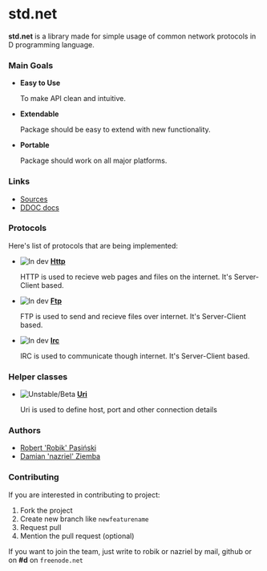 # std.net

__std.net__ is a library made for simple usage of common network protocols in D programming language.

### Main Goals

 - __Easy to Use__
   
    To make API clean and intuitive.

 - __Extendable__
   
    Package should be easy to extend with new functionality.

 - __Portable__
   
    Package should work on all major platforms.


### Links

 - [Sources](https://github.com/nazriel/std.net/tree/master/std/net/)
 - [DDOC docs](https://github.com/nazriel/std.net/tree/master/doc/)

### Protocols

Here's list of protocols that are being implemented:

 - ![In dev](http://img248.imageshack.us/img248/9397/bdev.png "In development") __[Http](https://github.com/nazriel/std.net/tree/master/docs/Http.md)__
 
    HTTP is used to recieve web pages and files on the internet. It's Server-Client based.
 
 - ![In dev](http://img248.imageshack.us/img248/9397/bdev.png "In development") __[Ftp](https://github.com/nazriel/std.net/tree/master/docs/Ftp.md)__
 
    FTP is used to send and recieve files over internet. It's Server-Client based.
 
 - ![In dev](http://img248.imageshack.us/img248/9397/bdev.png "In development") __[Irc](https://github.com/nazriel/std.net/tree/master/docs/Irc.md)__
 
    IRC is used to communicate though internet. It's Server-Client based.
   

### Helper classes

 - ![Unstable/Beta](http://img190.imageshack.us/img190/1751/bunstable.png "Unstable/Beta") __[Uri](https://github.com/nazriel/std.net/tree/master/docs/Uri.md)__
 
   Uri is used to define host, port and other connection details

### Authors

 - [Robert 'Robik' Pasiński](http://github.com/robik) 
 - [Damian 'nazriel' Ziemba](http://driv.pl)

### Contributing

If you are interested in contributing to project:
 
 1. Fork the project
 2. Create new branch like `newfeaturename`
 3. Request pull
 4. Mention the pull request (optional)

If you want to join the team, just write to robik or nazriel by mail, github or on __#d__ on `freenode.net`

